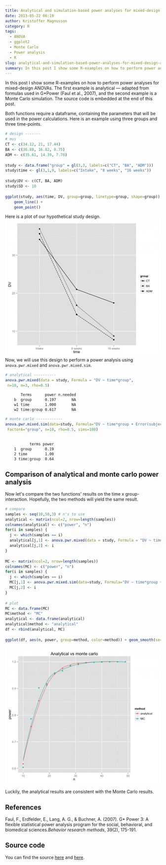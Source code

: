 ```yaml
---
title: Analytical and simulation-based power analyses for mixed-design ANOVAs
date: 2013-05-22 06:19
author: Kristoffer Magnusson
category: R
tags: 
  - ANOVA
  - ggplot2
  - Monte Carlo
  - Power analysis
  - R
slug: analytical-and-simulation-based-power-analyses-for-mixed-design-anovas
summary: In this post I show some R-examples on how to perform power analyses for mixed-design ANOVAs. The first example is analytical—and adapted from formulas used in G*Power (Faul et al., 2007), and the second example is a Monte Carlo simulation.
---
```

In this post I show some R-examples on how to perform power analyses for
mixed-design ANOVAs. The first example is analytical — adapted from
formulas used in G\*Power (Faul et al., 2007), and the second example is
a Monte Carlo simulation. The source code is embedded at the end of this
post.

Both functions require a dataframe, containing the parameters that will
be used in the power calculations. Here is an example using three groups
and three time-points.  

```r
# design -------
# mus
CT <- c(34.12, 21, 17.44)
BA <- c(36.88, 16.82, 8.75) 
ADM <- c(35.61, 14.39, 7.78)
 
study <- data.frame("group" = gl(3,3, labels=c("CT", "BA", "ADM")))
study$time <- gl(3,1,9, labels=c("Intake", "8 weeks", "16 weeks"))
 
study$DV <- c(CT, BA, ADM) 
study$SD <- 10
 
ggplot(study, aes(time, DV, group=group, linetype=group, shape=group)) + 
    geom_line() + 
    geom_point()
```

Here is a plot of our hypothetical study design.  
![Study design for power analysis for mixed-design ANOVA. By Kristoffer Magnusson](./img/design-1024x897.png)
Now, we will use this design to perform a power analysis using
`anova.pwr.mixed` and `anova.pwr.mixed.sim`.  

```r
# analytical ----------
anova.pwr.mixed(data = study, Formula = "DV ~ time*group",
 n=10, m=3, rho=0.5)
```
```rout
       Terms      power n.needed
    b  group      0.197       NA
    w1 time       1.000       NA
    w2 time:group 0.617       NA
```
```r
# monte carlo ------------
anova.pwr.mixed.sim(data=study, Formula="DV ~ time*group + Error(subjects)",
 FactorA="group", n=10, rho=0.5, sims=100)
```
```rout

           terms power
    1  group      0.19
    2 time        1.00
    3 time:group  0.64
```

Comparison of analytical and monte carlo power analysis
-------------------------------------------------------

Now let's compare the two functions' results on the time x
group-interaction. Hopefully, the two methods will yield the same
result.  

```r 
# compare
samples <- seq(10,50,3) # n's to use
analytical <- matrix(ncol=2, nrow=length(samples))
colnames(analytical) <- c("power", "n")
for(i in samples) { 
  j <- which(samples == i)
  analytical[j,1] <- anova.pwr.mixed(data = study, Formula = "DV ~ time*group", n=i, m=3, rho=0.5)$power[3]
  analytical[j,2] <- i
}
   
MC <- matrix(ncol=2, nrow=length(samples))
colnames(MC) <- c("power", "n")
for(i in samples) { 
  j <- which(samples == i)
  MC[j,1] <- anova.pwr.mixed.sim(data=study, Formula="DV ~ time*group + Error(subjects)", FactorA="group", n=i, rho=0.5, sims=500)$power[3]
  MC[j,2] <- i
}
 
# plot
MC <- data.frame(MC)
MC$method <- "MC"
analytical <- data.frame(analytical)
analytical$method <- "analytical"
df <- rbind(analytical, MC)
 
ggplot(df, aes(n, power, group=method, color=method)) + geom_smooth(se=F) + geom_point()
```

![Comparison of analytical versus monte carlo power analysis for mixed design anova. By Kristoffer Magnusson](./img/ana_vs_mc-1024x897.png)

Luckily, the analytical results are consistent with the Monte Carlo
results.

References
----------

Faul, F., Erdfelder, E., Lang, A. G., & Buchner, A. (2007). G\* Power 3:
A flexible statistical power analysis program for the social,
behavioral, and biomedical sciences.*Behavior research methods*, 39(2),
175-191.

Source code
-----------

You can find the source [here](https://gist.github.com/rpsychologist/5618891) and [here](https://gist.github.com/rpsychologist/5618888).

